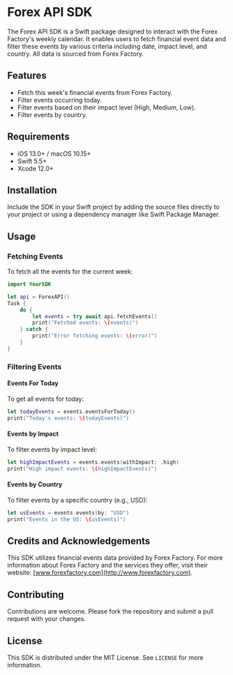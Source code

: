 # Forex API SDK

The Forex API SDK is a Swift package designed to interact with the Forex Factory's weekly calendar. It enables users to fetch financial event data and filter these events by various criteria including date, impact level, and country. All data is sourced from Forex Factory.

## Features

- Fetch this week's financial events from Forex Factory.
- Filter events occurring today.
- Filter events based on their impact level (High, Medium, Low).
- Filter events by country.

## Requirements

- iOS 13.0+ / macOS 10.15+
- Swift 5.5+
- Xcode 12.0+

## Installation

Include the SDK in your Swift project by adding the source files directly to your project or using a dependency manager like Swift Package Manager.

## Usage

### Fetching Events

To fetch all the events for the current week:

```swift
import YourSDK

let api = ForexAPI()
Task {
    do {
        let events = try await api.fetchEvents()
        print("Fetched events: \(events)")
    } catch {
        print("Error fetching events: \(error)")
    }
}
```

### Filtering Events

#### Events For Today

To get all events for today:

```swift
let todayEvents = events.eventsForToday()
print("Today's events: \(todayEvents)")
```

#### Events by Impact

To filter events by impact level:

```swift
let highImpactEvents = events.events(withImpact: .high)
print("High impact events: \(highImpactEvents)")
```

#### Events by Country

To filter events by a specific country (e.g., USD):

```swift
let usEvents = events.events(by: "USD")
print("Events in the US: \(usEvents)")
```

## Credits and Acknowledgements

This SDK utilizes financial events data provided by Forex Factory. For more information about Forex Factory and the services they offer, visit their website: [www.forexfactory.com](http://www.forexfactory.com).

## Contributing

Contributions are welcome. Please fork the repository and submit a pull request with your changes.

## License

This SDK is distributed under the MIT License. See `LICENSE` for more information.
